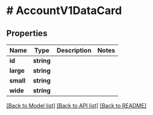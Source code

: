 # # AccountV1DataCard

## Properties

Name | Type | Description | Notes
------------ | ------------- | ------------- | -------------
**id** | **string** |  |
**large** | **string** |  |
**small** | **string** |  |
**wide** | **string** |  |

[[Back to Model list]](../../README.md#models) [[Back to API list]](../../README.md#endpoints) [[Back to README]](../../README.md)
